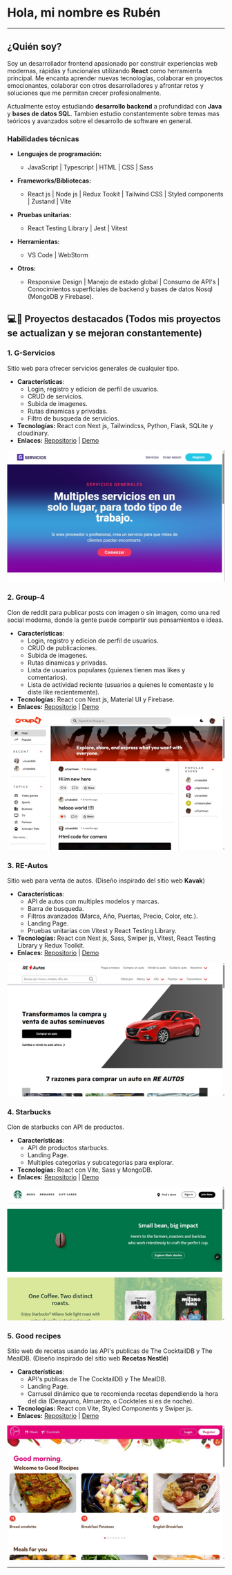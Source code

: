 # Hola, mi nombre es Rubén

---
## **¿Quién soy?**
Soy un desarrollador frontend apasionado por construir experiencias web modernas, rápidas y funcionales utilizando **React** como herramienta principal. Me encanta aprender nuevas tecnologías, colaborar en proyectos emocionantes, colaborar con otros desarrolladores y afrontar retos y soluciones que me permitan crecer profesionalmente.

Actualmente estoy estudiando **desarrollo backend** a profundidad con **Java** y **bases de datos SQL**. Tambien estudio constantemente sobre temas mas teóricos y avanzados sobre el desarrollo de software en general.

### **Habilidades técnicas**
- **Lenguajes de programación:** 
    - JavaScript | Typescript | HTML | CSS | Sass 

- **Frameworks/Bibliotecas:** 
    - React js | Node js | Redux Tookit | Tailwind CSS | Styled components | Zustand | Vite

- **Pruebas unitarias:** 
    - React Testing Library | Jest | Vitest

- **Herramientas:** 
    - VS Code | WebStorm

- **Otros:** 
    - Responsive Design | Manejo de estado global | Consumo de API's | Conocimientos superficiales de backend y bases de datos Nosql (MongoDB y Firebase).

## 💻🚀 **Proyectos destacados** (Todos mis proyectos se actualizan y se mejoran constantemente)

### 1. **G-Servicios**
Sitio web para ofrecer servicios generales de cualquier tipo.

- **Características**:
    - Login, registro y edicion de perfil de usuarios.
    - CRUD de servicios.
    - Subida de imagenes.
    - Rutas dinamicas y privadas.
    - Filtro de busqueda de servicios.
- **Tecnologías:** React con Next js, Tailwindcss, Python, Flask, SQLite y cloudinary.
- **Enlaces:** [Repositorio](https://github.com/RubDev476/General-services) | [Demo](https://g-services.vercel.app/)

![Vista previa del proyecto](images/g-services.jpg)

### 2. **Group-4**
Clon de reddit para publicar posts con imagen o sin imagen, como una red social moderna, donde la gente puede compartir sus pensamientos e ideas.

- **Características**:
    - Login, registro y edicion de perfil de usuarios.
    - CRUD de publicaciones.
    - Subida de imagenes.
    - Rutas dinamicas y privadas.
    - Lista de usuarios populares (quienes tienen mas likes y comentarios).
    - Lista de actividad reciente (usuarios a quienes le comentaste y le diste like recientemente).
- **Tecnologías:** React con Next js, Material UI y Firebase.
- **Enlaces:** [Repositorio](https://github.com/RubDev476/Group-4) | [Demo](https://group-4-rho.vercel.app/)

![Vista previa del proyecto](images/group-4.jpg)

### 3. **RE-Autos**
Sitio web para venta de autos. (Diseño inspirado del sitio web **Kavak**)

- **Características**:
    - API de autos con multiples modelos y marcas.
    - Barra de busqueda.
    - Filtros avanzados (Marca, Año, Puertas, Precio, Color, etc.).
    - Landing Page.
    - Pruebas unitarias con Vitest y React Testing Library.
- **Tecnologías:** React con Next js, Sass, Swiper js, Vitest, React Testing Library y Redux Toolkit.
- **Enlaces:** [Repositorio](https://github.com/RubDev476/RE-Cars) | [Demo](https://re-cars.vercel.app/)

![Vista previa del proyecto](images/re-cars.jpg)

### 4. **Starbucks**
Clon de starbucks con API de productos.

- **Características**:
    - API de productos starbucks.
    - Landing Page.
    - Multiples categorias y subcategorias para explorar.
- **Tecnologías:** React con Vite, Sass y MongoDB.
- **Enlaces:** [Repositorio](https://github.com/RubDev476/starbucks-clone-api) | [Demo](https://starbucks-clone-amber.vercel.app/)

![Vista previa del proyecto](images/starbucks.jpg)

### 5. **Good recipes**
Sitio web de recetas usando las API's publicas de The CocktailDB y The MealDB. (Diseño inspirado del sitio web **Recetas Nestlé**)

- **Características**:
    - API's publicas de The CocktailDB y The MealDB.
    - Landing Page.
    - Carrusel dinámico que te recomienda recetas dependiendo la hora del dia (Desayuno, Almuerzo, o Cockteles si es de noche).
- **Tecnologías:** React con Vite, Styled Components y Swiper js.
- **Enlaces:** [Repositorio](https://github.com/RubDev476/Good-recipes) | [Demo](https://good-recipes-vert.vercel.app/)

![Vista previa del proyecto](images/good-recipes.jpg)

---
